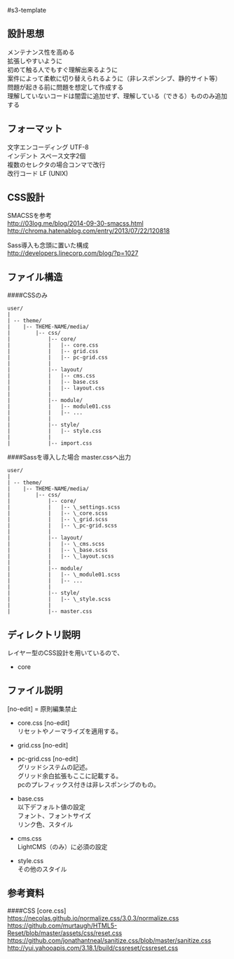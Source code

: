 #s3-template

## 設計思想
メンテナンス性を高める  
拡張しやすいように  
初めて触る人でもすぐ理解出来るように  
案件によって柔軟に切り替えられるように（非レスポンシブ、静的サイト等）  
問題が起きる前に問題を想定して作成する  
理解していないコードは闇雲に追加せず、理解している（できる）もののみ追加する  


## フォーマット
文字エンコーディング UTF-8  
インデント スペース文字2個  
複数のセレクタの場合コンマで改行  
改行コード LF (UNIX)  


## CSS設計
SMACSSを参考  
http://03log.me/blog/2014-09-30-smacss.html  
http://chroma.hatenablog.com/entry/2013/07/22/120818  

Sass導入も念頭に置いた構成  
http://developers.linecorp.com/blog/?p=1027  


## ファイル構造
####CSSのみ
```
user/  
|  
| -- theme/  
|    |-- THEME-NAME/media/  
|        |-- css/  
|            |-- core/  
|            |   |-- core.css  
|            |   |-- grid.css  
|            |   |-- pc-grid.css  
|            |  
|            |-- layout/  
|            |   |-- cms.css  
|            |   |-- base.css  
|            |   |-- layout.css  
|            |  
|            |-- module/  
|            |   |-- module01.css  
|            |   |-- ...  
|            |  
|            |-- style/  
|            |   |-- style.css  
|            |  
|            |-- import.css  
```

####Sassを導入した場合
master.cssへ出力  

```
user/  
|  
| -- theme/  
|    |-- THEME-NAME/media/  
|        |-- css/  
|            |-- core/  
|            |   |-- \_settings.scss  
|            |   |-- \_core.scss  
|            |   |-- \_grid.scss  
|            |   |-- \_pc-grid.scss  
|            |  
|            |-- layout/  
|            |   |-- \_cms.scss  
|            |   |-- \_base.scss  
|            |   |-- \_layout.scss  
|            |  
|            |-- module/  
|            |   |-- \_module01.scss  
|            |   |-- ...  
|            |  
|            |-- style/  
|            |   |-- \_style.scss  
|            |  
|            |-- master.css  
```


## ディレクトリ説明
レイヤー型のCSS設計を用いているので、  
- core  


## ファイル説明
[no-edit] = 原則編集禁止  

- core.css [no-edit]  
リセットやノーマライズを適用する。

- grid.css [no-edit]  
- pc-grid.css [no-edit]  
グリッドシステムの記述。  
グリッド余白拡張もここに記載する。  
pcのプレフィックス付きは非レスポンシブのもの。  

- base.css  
以下デフォルト値の設定  
フォント、フォントサイズ  
リンク色、スタイル

- cms.css  
LightCMS（のみ）に必須の設定

- style.css  
その他のスタイル


## 参考資料
####CSS [core.css]
https://necolas.github.io/normalize.css/3.0.3/normalize.css  
https://github.com/murtaugh/HTML5-Reset/blob/master/assets/css/reset.css  
https://github.com/jonathantneal/sanitize.css/blob/master/sanitize.css  
http://yui.yahooapis.com/3.18.1/build/cssreset/cssreset.css  
